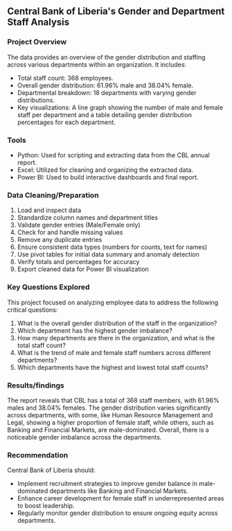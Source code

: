 ## Central Bank of Liberia's Gender and Department Staff Analysis
### Project Overview
The data provides an overview of the gender distribution and staffing across various departments within an organization. It includes:
- Total staff count: 368 employees.
- Overall gender distribution: 61.96% male and 38.04% female.
- Departmental breakdown: 18 departments with varying gender distributions.
- Key visualizations: A line graph showing the number of male and female staff per department and a table detailing gender distribution percentages for each department.

### Tools
- Python: Used for scripting and extracting data from the CBL annual report.
- Excel: Utilized for cleaning and organizing the extracted data.
- Power BI: Used to build interactive dashboards and final report.
  
### Data Cleaning/Preparation
1. Load and inspect data
2. Standardize column names and department titles
3. Validate gender entries (Male/Female only)
4. Check for and handle missing values
5. Remove any duplicate entries
6. Ensure consistent data types (numbers for counts, text for names)
7. Use pivot tables for initial data summary and anomaly detection
8. Verify totals and percentages for accuracy
9. Export cleaned data for Power BI visualization

### Key Questions Explored
This project focused on analyzing employee data to address the following critical questions:

1. What is the overall gender distribution of the staff in the organization?
2. Which department has the highest gender imbalance?
3. How many departments are there in the organization, and what is the total staff count?
4. What is the trend of male and female staff numbers across different departments?
5. Which departments have the highest and lowest total staff counts?
   
### Results/findings

The report reveals that CBL has a total of 368 staff members, with 61.96% males and 38.04% females. The gender distribution varies significantly across departments, with some, like Human Resource Management and Legal, showing a higher proportion of female staff, while others, such as Banking and Financial Markets, are male-dominated. Overall, there is a noticeable gender imbalance across the departments.

### Recommendation
Central Bank of Liberia should:
- Implement recruitment strategies to improve gender balance in male-dominated departments like Banking and Financial Markets.
- Enhance career development for female staff in underrepresented areas to boost leadership.
- Regularly monitor gender distribution to ensure ongoing equity across departments.
